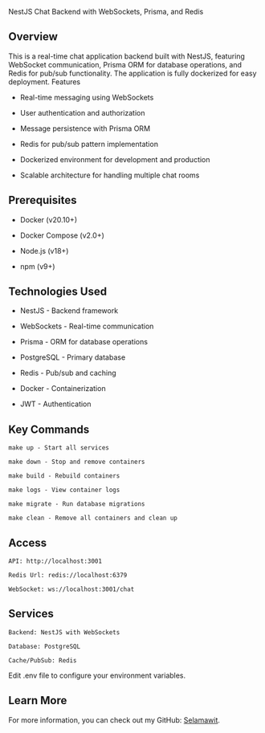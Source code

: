 NestJS Chat Backend with WebSockets, Prisma, and Redis

## Overview

This is a real-time chat application backend built with NestJS, featuring WebSocket communication, Prisma ORM for database operations, and Redis for pub/sub functionality. The application is fully dockerized for easy deployment.
Features

   * Real-time messaging using WebSockets

   * User authentication and authorization

   * Message persistence with Prisma ORM

   * Redis for pub/sub pattern implementation

   * Dockerized environment for development and production

   * Scalable architecture for handling multiple chat rooms

## Prerequisites

   * Docker (v20.10+)

   * Docker Compose (v2.0+)

   * Node.js (v18+)

  * npm (v9+)

## Technologies Used

   * NestJS - Backend framework

   * WebSockets - Real-time communication

   * Prisma - ORM for database operations

   * PostgreSQL - Primary database

   * Redis - Pub/sub and caching

   *  Docker - Containerization

   *  JWT - Authentication

## Key Commands

    make up - Start all services

    make down - Stop and remove containers

    make build - Rebuild containers

    make logs - View container logs

    make migrate - Run database migrations

    make clean - Remove all containers and clean up

## Access

    API: http://localhost:3001

    Redis Url: redis://localhost:6379 

    WebSocket: ws://localhost:3001/chat

## Services

    Backend: NestJS with WebSockets

    Database: PostgreSQL

    Cache/PubSub: Redis

Edit .env file to configure your environment variables.

## Learn More

For more information, you can check out my GitHub: [Selamawit](https://github.com/koki-mekonnen).

